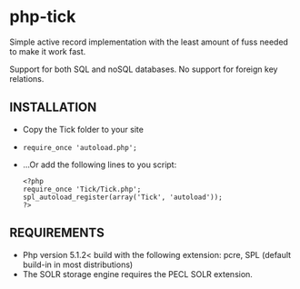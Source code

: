 php-tick
========

Simple active record implementation with the least amount of fuss needed to make it work fast.

Support for both SQL and noSQL databases.
No support for foreign key relations.

INSTALLATION
------------
  * Copy the Tick folder to your site
  * `require_once 'autoload.php';`
  * ...Or add the following lines to you script:

		<?php
		require_once 'Tick/Tick.php';
		spl_autoload_register(array('Tick', 'autoload'));
		?>

REQUIREMENTS
------------
  * Php version 5.1.2< build with the following extension: pcre, SPL (default build-in in most distributions)
  * The SOLR storage engine requires the PECL SOLR extension.
